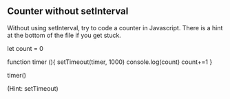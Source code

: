 ## Counter without setInterval

Without using setInterval, try to code a counter in Javascript. There is a hint at the bottom of the file if you get stuck.

let count = 0

function timer (){
    setTimeout(timer, 1000)
    console.log(count)
    count+=1
}

timer()
































































(Hint: setTimeout)